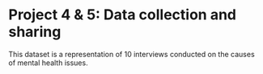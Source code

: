 # Project 4 & 5: Data collection and sharing
This dataset is a representation of 10 interviews conducted on the causes of mental health issues.
